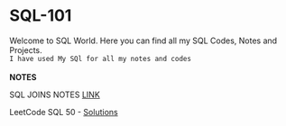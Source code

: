 
# SQL-101
Welcome to SQL World. Here you can find all my SQL Codes, Notes and Projects.\
`I have used My SQl for all my notes and codes`\
\
**NOTES**

SQL JOINS NOTES [LINK](https://github.com/Dhritionly/SQL-101/blob/c00a60a61c7331aa94ac0c919579a73eb1a0c66c/NOTES/Joins/SQL_JOINS.md)

LeetCode SQL 50 - [Solutions]() 
